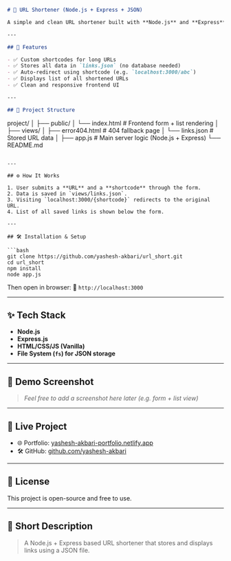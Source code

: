 ```markdown
# 🔗 URL Shortener (Node.js + Express + JSON)

A simple and clean URL shortener built with **Node.js** and **Express**, storing all links in a local **JSON file**. Users can enter a long URL and a custom shortcode to generate a shortened version, which can be used for redirection.

---

## 🚀 Features

- ✅ Custom shortcodes for long URLs  
- ✅ Stores all data in `links.json` (no database needed)  
- ✅ Auto-redirect using shortcode (e.g. `localhost:3000/abc`)  
- ✅ Displays list of all shortened URLs  
- ✅ Clean and responsive frontend UI  

---

## 📁 Project Structure

```

project/
│
├── public/
│   └── index.html          # Frontend form + list rendering
│
├── views/
│   ├── error404.html       # 404 fallback page
│   └── links.json          # Stored URL data
│
├── app.js                  # Main server logic (Node.js + Express)
└── README.md

````

---

## ⚙️ How It Works

1. User submits a **URL** and a **shortcode** through the form.
2. Data is saved in `views/links.json`.
3. Visiting `localhost:3000/{shortcode}` redirects to the original URL.
4. List of all saved links is shown below the form.

---

## 🛠️ Installation & Setup

```bash
git clone https://github.com/yashesh-akbari/url_short.git
cd url_short
npm install
node app.js
````

Then open in browser:
📍 `http://localhost:3000`

---

## ✨ Tech Stack

* **Node.js**
* **Express.js**
* **HTML/CSS/JS (Vanilla)**
* **File System (`fs`) for JSON storage**

---

## 📸 Demo Screenshot

> *Feel free to add a screenshot here later (e.g. form + list view)*

---

## 🔗 Live Project

* 🌐 Portfolio: [yashesh-akbari-portfolio.netlify.app](https://yashesh-akbari-portfolio.netlify.app/)
* 🛠️ GitHub: [github.com/yashesh-akbari](https://github.com/yashesh-akbari)

---

## 📄 License

This project is open-source and free to use.

---

## 📝 Short Description

> A Node.js + Express based URL shortener that stores and displays links using a JSON file.

```
